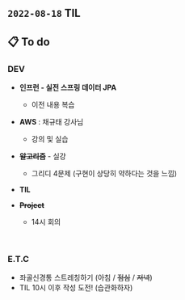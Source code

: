 ## `2022-08-18` TIL

## 📋 To do

### DEV

+ **인프런 - 실전 스프링 데이터 JPA**
  + 이전 내용 복습

+ **AWS** : 채규태 강사님
  + 강의 및 실습

+ ~~**알고리즘**~~ - 실강
  + 그리디 4문제 (구현이 상당히 약하다는 것을 느낌)

+ **TIL**

+ ~~**Project**~~
  + 14시 회의

<br>

### E.T.C
+ 좌골신경통 스트레칭하기 (아침 / ~~점심~~ / ~~저녁~~)
+ TIL 10시 이후 작성 도전! (습관화하자)